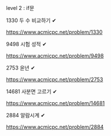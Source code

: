 level 2 : if문


1330 두 수 비교하기 ✔

https://www.acmicpc.net/problem/1330


9498 시험 성적 ✔

https://www.acmicpc.net/problem/9498


2753 윤년 ✔

https://www.acmicpc.net/problem/2753


14681 사분면 고르기 ✔

https://www.acmicpc.net/problem/14681


2884 알람시계 ✔

https://www.acmicpc.net/problem/2884
